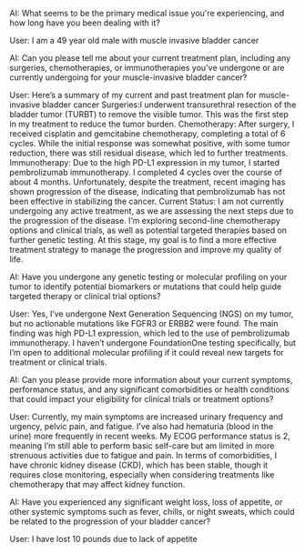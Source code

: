 AI: What seems to be the primary medical issue you're experiencing, and how long have you been dealing with it?

User: I am a 49 year old male with muscle invasive bladder cancer

AI: Can you please tell me about your current treatment plan, including any surgeries, chemotherapies, or immunotherapies you've undergone or are currently undergoing for your muscle-invasive bladder cancer?

User: Here’s a summary of my current and past treatment plan for muscle-invasive bladder cancer Surgeries:I underwent transurethral resection of the bladder tumor (TURBT) to remove the visible tumor. This was the first step in my treatment to reduce the tumor burden. Chemotherapy: After surgery, I received cisplatin and gemcitabine chemotherapy, completing a total of 6 cycles. While the initial response was somewhat positive, with some tumor reduction, there was still residual disease, which led to further treatments. Immunotherapy: Due to the high PD-L1 expression in my tumor, I started pembrolizumab immunotherapy. I completed 4 cycles over the course of about 4 months. Unfortunately, despite the treatment, recent imaging has shown progression of the disease, indicating that pembrolizumab has not been effective in stabilizing the cancer. Current Status: I am not currently undergoing any active treatment, as we are assessing the next steps due to the progression of the disease. I’m exploring second-line chemotherapy options and clinical trials, as well as potential targeted therapies based on further genetic testing. At this stage, my goal is to find a more effective treatment strategy to manage the progression and improve my quality of life.

AI: Have you undergone any genetic testing or molecular profiling on your tumor to identify potential biomarkers or mutations that could help guide targeted therapy or clinical trial options?

User: Yes, I’ve undergone Next Generation Sequencing (NGS) on my tumor, but no actionable mutations like FGFR3 or ERBB2 were found. The main finding was high PD-L1 expression, which led to the use of pembrolizumab immunotherapy. I haven’t undergone FoundationOne testing specifically, but I’m open to additional molecular profiling if it could reveal new targets for treatment or clinical trials.

AI: Can you please provide more information about your current symptoms, performance status, and any significant comorbidities or health conditions that could impact your eligibility for clinical trials or treatment options?

User: Currently, my main symptoms are increased urinary frequency and urgency, pelvic pain, and fatigue. I’ve also had hematuria (blood in the urine) more frequently in recent weeks. My ECOG performance status is 2, meaning I’m still able to perform basic self-care but am limited in more strenuous activities due to fatigue and pain. In terms of comorbidities, I have chronic kidney disease (CKD), which has been stable, though it requires close monitoring, especially when considering treatments like chemotherapy that may affect kidney function.

AI: Have you experienced any significant weight loss, loss of appetite, or other systemic symptoms such as fever, chills, or night sweats, which could be related to the progression of your bladder cancer?

User: I have lost 10 pounds due to lack of appetite

